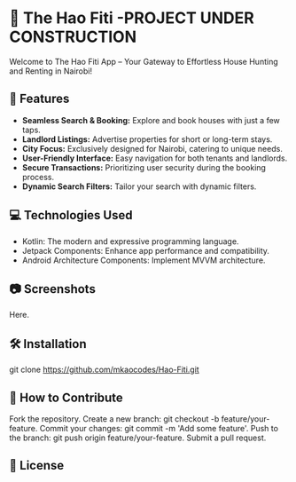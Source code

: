 # 🏡 The Hao Fiti -PROJECT UNDER CONSTRUCTION
Welcome to The Hao Fiti App – Your Gateway to Effortless House Hunting and Renting in Nairobi!

## 🚀 Features

- **Seamless Search & Booking:** Explore and book houses with just a few taps.
- **Landlord Listings:** Advertise properties for short or long-term stays.
- **City Focus:** Exclusively designed for Nairobi, catering to unique needs.
- **User-Friendly Interface:** Easy navigation for both tenants and landlords.
- **Secure Transactions:** Prioritizing user security during the booking process.
- **Dynamic Search Filters:** Tailor your search with dynamic filters.

## 💻 Technologies Used

- Kotlin: The modern and expressive programming language.
- Jetpack Components: Enhance app performance and compatibility.
- Android Architecture Components: Implement MVVM architecture.

## 📷 Screenshots

Here.

## 🛠️ Installation

git clone https://github.com/mkaocodes/Hao-Fiti.git

## 🤝 How to Contribute
Fork the repository.
Create a new branch: git checkout -b feature/your-feature.
Commit your changes: git commit -m 'Add some feature'.
Push to the branch: git push origin feature/your-feature.
Submit a pull request.

## 📝 License
